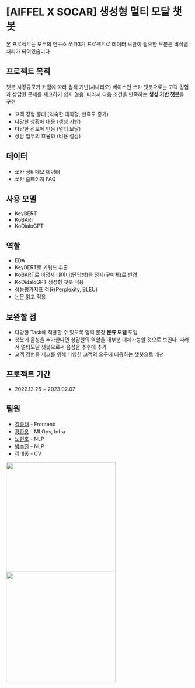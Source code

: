 # [AIFFEL X SOCAR] 생성형 멀티 모달 챗봇
  본 프로젝트는 모두의 연구소 쏘카3기 프로젝트로 데이터 보안이 필요한 부분은 비식별 처리가 되어있습니다
  
## 프로젝트 목적
챗봇 시장규모가 커짐에 따라 검색 기반(시나리오) 베이스인 쏘카 챗봇으로는 고객 경험과 상담원 문제를 제고하기 쉽지 않음. 따라서 다음 조건을 만족하는 **생성 기반 챗봇**을 구현

- 고객 경험 증대 (익숙한 대화형, 만족도 증가)
- 다양한 상황에 대응 (생성 기반)
- 다양한 정보에 반응 (멀티 모달)
- 상담 업무의 효율화 (비용 절감)  

## 데이터
- 쏘카 정비메모 데이터
- 쏘카 홈페이지 FAQ
## 사용 모델
- KeyBERT
- KoBART
- KoDialoGPT
  
## 역할
- EDA
- KeyBERT로 키워드 추출
- KoBART로 비정제 데이터(단답형)을 정제(구어체)로 변경
- KoDidaloGPT 생성형 챗봇 적용
- 성능평가지표 적용(Perplexity, BLEU)
- 논문 읽고 적용

## 보완할 점
- 다양한 Task에 적용할 수 있도록 입력 문장 **분류 모델** 도입
- 챗봇에 음성을 추가한다면 상담원의 역할을 대부분 대체가능할 것으로 보인다. 따라서 멀티모달 챗봇으로써 음성을 추후에 추가
- 고객 경험을 제고를 위해 다양한 고객의 요구에 대응하는 챗봇으로 개선
## 프로젝트 기간
- 2022.12.26 ~ 2023.02.07
  
## 팀원
- [김종태](https://github.com/happybell80) - Frontend
- [황환용](https://github.com/hwangsae91) - MLOps, Infra
- [노현호](https://github.com/nhh2907) - NLP
- [박수진](https://github.com/darkhairlove) - NLP
- [김태종](https://github.com/xowhddk123) - CV

<img src="https://github.com/nhh2907/Portfolio/blob/master/05.Generative_Chatbot_Socar/Reference/NLP_%EB%AC%B8%EC%A0%9C%ED%95%B4%EA%B2%B0.gif" width="300" height="300" />
<img src="https://github.com/nhh2907/Portfolio/blob/master/05.Generative_Chatbot_Socar/Reference/NLP_%EC%8F%98%EC%B9%B4FQA.gif" width="300" height="300" />
